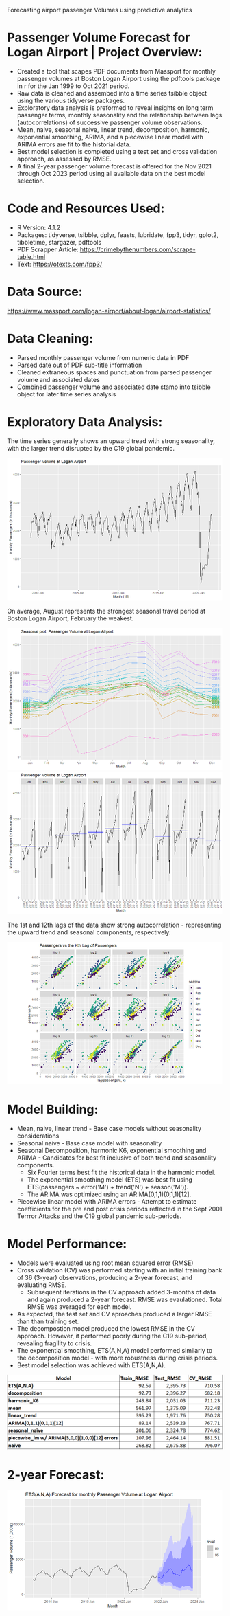 Forecasting airport passenger Volumes using predictive analytics

# Passenger Volume Forecast for Logan Airport | Project Overview:
* Created a tool that scapes PDF documents from Massport for monthly passenger volumes at Boston Logan Airport using the pdftools package in r for the Jan 1999 to Oct 2021 period.
* Raw data is cleaned and assembed into a time series tsibble object using the various tidyverse packages.
* Exploratory data analysis is preformed to reveal insights on long term passenger terms, monthly seasonality and the relationship between lags (autocorrelations) of successive passenger volume observations.
* Mean, naive, seasonal naive, linear trend, decomposition, harmonic, exponential smoothing, ARIMA, and a piecewise linear model with ARIMA errors are fit to the historial data.
* Best model selection is completed using a test set and cross validation approach, as assessed by RMSE.
* A final 2-year passenger volume forecast is offered for the Nov 2021 through Oct 2023 period using all available data on the best model selection.

# Code and Resources Used:
* R Version: 4.1.2
* Packages: tidyverse, tsibble, dplyr, feasts, lubridate, fpp3, tidyr, gplot2, tibbletime, stargazer, pdftools
* PDF Scrapper Article: https://crimebythenumbers.com/scrape-table.html
* Text: https://otexts.com/fpp3/

# Data Source:
https://www.massport.com/logan-airport/about-logan/airport-statistics/

# Data Cleaning:
* Parsed monthly passenger volume from numeric data in PDF
* Parsed date out of PDF sub-title information
* Cleaned extraneous spaces and punctuation from parsed passenger volume and associated dates
* Combined passenger volume and associated date stamp into tsibble object for later time series analysis

# Exploratory Data Analysis:
The time series generally shows an upward tread with strong seasonality, with the larger trend disrupted by the C19 global pandemic.

![](https://github.com/ross-walendziak/Passenger-Forecast/blob/main/graphics/Raw%20Time%20Series%20Plot.png)

On average, August represents the strongest seasonal travel period at Boston Logan Airport, February the weakest.

![](https://github.com/ross-walendziak/Passenger-Forecast/blob/main/graphics/Seasonal%20Plot.png) 
![](https://github.com/ross-walendziak/Passenger-Forecast/blob/main/graphics/Seasonal%20Subseries.png)

The 1st and 12th lags of the data show strong autocorrelation - representing the upward trend and seasonal components, respectively.

![](https://github.com/ross-walendziak/Passenger-Forecast/blob/main/graphics/Autocorrelation%20Plot.png)

# Model Building:

* Mean, naive, linear trend - Base case models without seasonality considerations
* Seasonal naive - Base case model with seasonality
* Seasonal Decomposition, harmonic K6, exponential smoothing and ARIMA - Candidates for best fit inclusive of both trend and seasonality components. 
  * Six Fourier terms best fit the historical data in the harmonic model.
  * The exponential smoothing model (ETS) was best fit using ETS(passengers ~ error('M') + trend('N') + season('M')).  
  * The ARIMA was optimized using an ARIMA(0,1,1)(0,1,1)[12].
* Piecewise linear model with ARIMA errors - Attempt to estimate coefficients for the pre and post crisis periods reflected in the Sept 2001 Terrror Attacks and the C19 global pandemic sub-periods.

# Model Performance:

* Models were evaluated using root mean squared error (RMSE)
* Cross validation (CV) was performed starting with an initial training bank of 36 (3-year) observations, producing a 2-year forecast, and evaluating RMSE.
  * Subsequent iterations in the CV approach added 3-months of data and again produced a 2-year forecast.  RMSE was evaulationed. Total RMSE was averaged for each model.
* As expected, the test set and CV aproaches produced a larger RMSE than than training set. 
* The decompostion model produced the lowest RMSE in the CV approach.  However, it performed poorly during the C19 sub-period, revealing fragility to crisis.
* The exponential smoothing, ETS(A,N,A) model performed similarly to the decomposition model - with more robustness during crisis periods.
* Best model selection was achieved with ETS(A,N,A).

![](https://github.com/ross-walendziak/Passenger-Forecast/blob/main/graphics/Model%20Performance.png)

# 2-year Forecast:
![](https://github.com/ross-walendziak/Passenger-Forecast/blob/main/graphics/Final%20ETS%20forecast.png)
